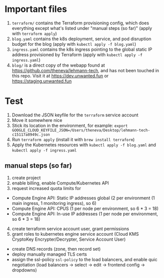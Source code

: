 # Important files

1. `terraform/` contains the Terraform provisioning config, which does everything except what's listed under "manual steps (so far)" (apply with `terraform apply`)
2. `blog.yaml` contains the k8s deployment, service, and pod disruption budget for the blog (apply with `kubectl apply -f blog.yaml`)
3. `ingress.yaml` contains the k8s ingress pointing to the global static IP address provisioned by Terraform (apply with `kubectl apply -f ingress.yaml`)
4. `blog/` is a direct copy of the webapp found at https://github.com/theneva/lehmann-tech, and has not been touched in this repo. Visit it at https://dev.unwanted.fun or https://staging.unwanted.fun

# Test

1. Download the JSON keyfile for the `terraform` service account
2. Move it somewhere nice
3. Stick its location in the environment, for example: `export GOOGLE_CLOUD_KEYFILE_JSON=/Users/theneva/Desktop/lehmann-tech-c15117a8949c.json`
4. Run `terraform apply` (install it with `brew install terraform`)
5. Apply the Kubernetes resources with `kubectl apply -f blog.yaml` and `kubectl apply -f ingress.yaml`

## manual steps (so far)

1. create project
2. enable billing, enable Compute/Kubernetes API
3. request increased quota limits for
  - Compute Engine API: Static IP addresses global (2 per environment (1 main ingress, 1 monitoring ingress), so 6)
  - Compute Engine API: CPUS (1 per node per environment, so 6 * 3 = 18)
  - Compute Engine API: In-use IP addresses (1 per node per environment, so 6 * 3 = 18)
4. create terraform service account user, grant permissions
5. grant roles to kubernetes engine service account (Cloud KMS CryptoKey Encrypter/Decrypter, Service Account User)


- create DNS records (zone, then record set)
- deploy manually managed TLS certs
- assign the ssl-policy `ssl-policy` to the load balancers, and enable quic negotiation (load balancers -> select -> edit -> frontend config -> dropdowns)
